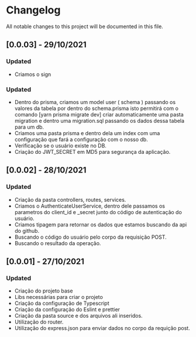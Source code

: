 # Changelog

All notable changes to this project will be documented in this file.

## [0.0.03] - 29/10/2021

### Updated

- Criamos o sign

### Updated

- Dentro do prisma, criamos um model user ( schema ) passando os valores da tabela por dentro do schema.prisma
  isto permitirá com o comando [yarn prisma migrate dev] criar automaticamente uma pasta migration e dentro
  uma migration.sql passando os dados dessa tabela para um db.
- Criamos uma pasta prisma e dentro dela um index com uma configuração que fará a configuração com o nosso db.
- Verificação se o usuário existe no DB.
- Criação do JWT_SECRET em MD5 para segurança da aplicação.

## [0.0.02] - 28/10/2021

### Updated

- Criação da pasta controllers, routes, services.
- Criamos o AuthenticateUserService, dentro dele passamos os parametros do client_id e \_secret junto do código de
  autenticação do usuário.
- Criamos tipagem para retornar os dados que estamos buscando da api do github.
- Buscando o código do usuário pelo corpo da requisição POST.
- Buscando o resultado da operação.

## [0.0.01] - 27/10/2021

### Updated

- Criação do projeto base
- Libs necessárias para criar o projeto
- Criação da configuração de Typescript
- Criação da configuração do Eslint e prettier
- Criação da pasta source e dos arquivos ali inseridos.
- Utilização do router.
- Utilização do express.json para enviar dados no corpo da requição post.
